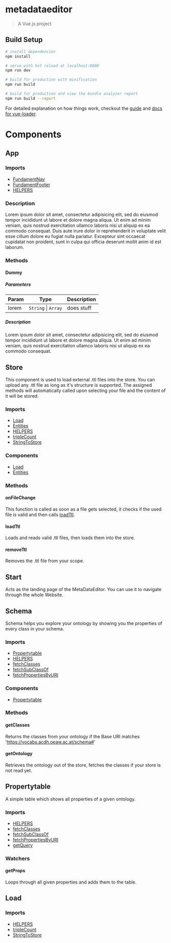 # metadataeditor

> A Vue.js project

## Build Setup

``` bash
# install dependencies
npm install

# serve with hot reload at localhost:8080
npm run dev

# build for production with minification
npm run build

# build for production and view the bundle analyzer report
npm run build --report
```

For detailed explanation on how things work, checkout the [guide](http://vuejs-templates.github.io/webpack/) and [docs for vue-loader](http://vuejs.github.io/vue-loader).

# Components

## App
### Imports
* [FundamentNav](#fundamentnav)
* [FundamentFooter](#fundamentfooter)
* [HELPERS](#helpers)
### Description
Lorem ipsum dolor sit amet, consectetur adipisicing elit, sed do eiusmod tempor incididunt ut labore et dolore magna aliqua. Ut enim ad minim veniam, quis nostrud exercitation ullamco laboris nisi ut aliquip ex ea commodo consequat. Duis aute irure dolor in reprehenderit in voluptate velit esse cillum dolore eu fugiat nulla pariatur. Excepteur sint occaecat cupidatat non proident, sunt in culpa qui officia deserunt mollit anim id est laborum.
### Methods
#### Dummy
##### Parameters

| Param | Type | Description |
| --- | --- | --- |
| lorem | <code>String</code> &#124; <code>Array</code> | does stuff |

##### Description
Lorem ipsum dolor sit amet, consectetur adipisicing elit, sed do eiusmod tempor incididunt ut labore et dolore magna aliqua. Ut enim ad minim veniam, quis nostrud exercitation ullamco laboris nisi ut aliquip ex ea commodo consequat.

## Store
This component is used to load external .ttl files into the store. You can upload any .ttl file as long as it's structure is supported. The assigned methods will automatically called upon selecting your file and the content of it will be stored.
### Imports
* [Load](#load)
* [Entities](#entities)
* [HELPERS](#helpers)
 * [tripleCount](#tripleCount)
 * [StringToStore](#StringToStore)

### Components
* [Load](#load)
* [Entities](#entities)

### Methods
#### onFileChange
This function is called as soon as a file gets selected, it checks if the used file is valid and then calls [loadTtl](#loadTtl).
#### loadTtl
Loads and reads valid .ttl files, then loads them into the store.
#### removeTtl
Removes the .ttl file from your scope.

## Start
Acts as the landing page of the MetaDataEditor. You can use it to navigate through the whole Website.

## Schema
Schema helps you explore your ontology by showing you the properties of every class in your schema.
### Imports
* [Propertytable](#Propertytable)
* [HELPERS](#helpers)
 * [fetchClasses](#fetchClasses)
 * [fetchSubClassOf](#fetchSubClassOf)
 * [fetchPropertiesByURI](#fetchPropertiesByURI)

### Components
* [Propertytable](#Propertytable)

### Methods
#### getClasses
Returns the classes from your ontology if the Base URI matches 'https://vocabs.acdh.oeaw.ac.at/schema#'
#### getOntology
Retrieves the ontology out of the store, fetches the classes if your store is not read yet.
## Propertytable
A simple table which shows all properties of a given ontology.
### Imports
* [HELPERS](#helpers)
 * [fetchClasses](#fetchClasses)
 * [fetchSubClassOf](#fetchSubClassOf)
 * [fetchPropertiesByURI](#fetchPropertiesByURI)
 * [getQuery](#getQuery)

### Watchers
#### getProps
Loops through all given properties and adds them to the table.
## Load
### Imports
* [HELPERS](#helpers)
 * [tripleCount](#tripleCount)
 * [StringToStore](#StringToStore)
